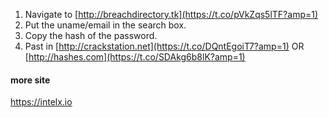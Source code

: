 1. Navigate to [http://breachdirectory.tk](https://t.co/pVkZqs5lTF?amp=1) 
2. Put the uname/email in the search box. 
3. Copy the hash of the password. 
4. Past in [http://crackstation.net](https://t.co/DQntEgoiT7?amp=1) OR [http://hashes.com](https://t.co/SDAkg6b8lK?amp=1)

#### more site
https://intelx.io